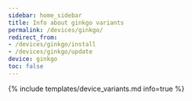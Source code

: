 ```yaml
---
sidebar: home_sidebar
title: Info about ginkgo variants
permalink: /devices/ginkgo/
redirect_from:
- /devices/ginkgo/install
- /devices/ginkgo/update
device: ginkgo
toc: false
---
```

{% include templates/device_variants.md info=true %}
